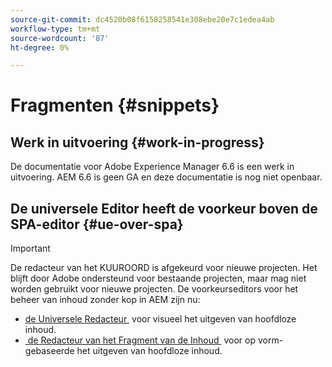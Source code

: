 ```yaml
---
source-git-commit: dc4520b08f6158258541e308ebe20e7c1edea4ab
workflow-type: tm+mt
source-wordcount: '87'
ht-degree: 0%

---
```

# Fragmenten {#snippets}

## Werk in uitvoering {#work-in-progress}

De documentatie voor Adobe Experience Manager 6.6 is een werk in uitvoering. AEM 6.6 is geen GA en deze documentatie is nog niet openbaar.

## De universele Editor heeft de voorkeur boven de SPA-editor {#ue-over-spa}

>[!IMPORTANT]
>
>De redacteur van het KUUROORD is afgekeurd voor nieuwe projecten. Het blijft door Adobe ondersteund voor bestaande projecten, maar mag niet worden gebruikt voor nieuwe projecten. De voorkeurseditors voor het beheer van inhoud zonder kop in AEM zijn nu:
>
>* [&#x200B; de Universele Redacteur &#x200B;](/help/sites-developing/universal-editor/introduction.md) voor visueel het uitgeven van hoofdloze inhoud.
>* [&#x200B; de Redacteur van het Fragment van de Inhoud &#x200B;](/help/assets/content-fragments/content-fragments-managing.md) voor op vorm-gebaseerde het uitgeven van hoofdloze inhoud.
